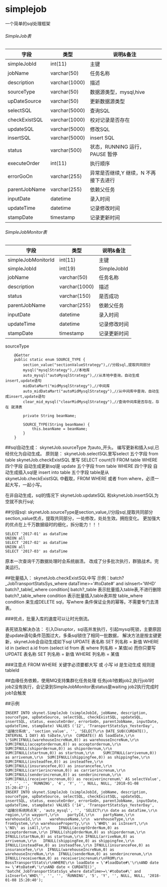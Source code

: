 # simplejob
一个简单的sql处理框架

###### SimpleJob表
| 字段| 类型|说明&备注 |
| -------- | -------- | -------- |
| simpleJobId|int(11)|主键|
| jobName|varchar(50)|任务名称|
| description|varchar(1000)|描述|
| sourceType|varchar(50)|数据源类型，mysql,hive|
| upDateSource|varchar(50)|更新数据源类型|
| selectSQL|varchar(5000)|查询SQL|
| checkExistSQL|varchar(1000)|校对记录是否存在|
| updateSQL|varchar(5000)|修改SQL|
| insertSQL|varchar(5000)|insert SQL|
| status|varchar(500)|状态，RUNNING 运行，PAUSE 暂停|
| executeOrder|int(11)|执行顺序|
| errorGoOn|varchar(255)|异常是否继续,Y 继续，N 不再接下去进行|
| parentJobName|varchar(255)|依赖父任务|
| inputDate|datetime|录入时间|
| updateTime|datetime|记录修改时间|
| stampDate|timestamp|记录更新时间|

###### SimpleJobMonitor表
| 字段| 类型|说明&备注 |
| -------- | -------- | -------- |
| simpleJobMonitorId|int(11)|主键|
| simpleJobId|int(19)|SimpleJobId|
| jobName|varchar(50)|任务名称|
| description|varchar(1000)|描述|
| status|varchar(150)|是否成功|
| parentJobName|varchar(255)|依赖父任务|
| inputDate|datetime|录入时间|
| updateTime|datetime|记录修改时间|
| stampDate|timestamp|记录更新时间|


sourceType

```
    @Getter
    public static enum SOURCE_TYPE {
        section_value("sectionValueStrategy"),//分段sql,提取共同部分
        mysql("mysqlStrategy"),//本地库
        auto_mysql("autoMysqlStrategy"),//从本地中查询，自动生成insert,update语句
        midDataMart("midMysqlStrategy"),//中间库
        auto_midDataMart("autoMidMysqlStrategy"),//从中间库中查询，自动生成insert,update语句
        clear_mid_mysql("clearMidMysqlStrategy"),//查询中间库是否存在，存在 就清表

        private String beanName;

        SOURCE_TYPE(String beanName) {
            this.beanName = beanName;
        }
    }
```

##sql自动生成：
skynetJob.sourceType 为auto_开头。
编写更新和插入sql,已经优化为自动生成。
原则是：
skynetJob.selectSQL里写select 五个字段 from table
skynetJob.checkExistSQL 里写 SELECT count(1) FROM table WHERE 四个字段
自动生成更新sql是 update 五个字段 from table WHERE 四个字段
自动生成插入sql是 insert into table 五个字段
table是从skynetJob.checkExistSQL 中截取，FROM WHERE  或者 from where，必须一起大写，一起小写。

在非自动生成，sql的情况下 skynetJob.updateSQL  和skynetJob.insertSQL为空就不执行sql;

##分段sql:
skynetJob.sourceType是section_value,//分段sql,提取共同部分
section_value优点，提取共同部分，一处修改，处处生效。拥抱变化。
更加强大的优点在上千万数据级时的细化，拆分能力！！！
```
SELECT '2017-01' as dataTime
UNION all
SELECT '2017-02' as dataTime
UNION all
SELECT '2017-03' as dataTime
```
原本一次查询千万数据处理时会系统崩溃。
改成了分多批次执行，群狼战术。完美运行。

##批量插入：
skynetJob.checkExistSQL中写
示例：batch?_JobTransportStatsSys_where dataTime>='#toDate#' and isInsert='WHD'
batch?_table[_where condition]
batch?_table   表示批量插入table表,不进行删除
batch?_table_where condition    表示批量插入table表并按 table_where condition  来生成DELETE sql，写where 条件保证业务的幂等。不需要专门去清表。

###优点，批量入库的速度可以让时光倒流。

表死锁及解决办法：
引入Disruptor，sql高并发执行，引起mysql死锁，主要原因是update语句条件范围过大，多条sql锁住了相同一批数据，
解决方法是按主键更新，skynetJob会自动生成如下sql
UPDATE 表名称 SET 列名称 = 新值 WHERE id in (select a.id from (select id from 表 where 列名称 = 某值)a)
而你只要写 UPDATE 表名称 SET 列名称 = 新值 WHERE 列名称 = 某值

###注意点   FROM   WHERE  关键字必须要都大写 或 小写
id 是生动生成 规则是  tableId

##血缘任务依赖，使用MQ支持集群化任务处理
任务job1依赖job2,执行job1时job2没有执行，会记录到SimpleJobMonitor表status是waiting
job2执行完成时job1会触发

##示例

```
INSERT INTO skynet.SimpleJob (simpleJobId, jobName, description, sourceType, upDateSource, selectSQL, checkExistSQL, updateSQL, insertSQL, status, executeOrder, errorGoOn, parentJobName, inputDate, updateTime, stampDate) VALUES ('12', 'TransportStatsSys_YesterDay', '运输分系统', 'section_value', '', 'SELECT\r\n	DATE_SUB(CURDATE(), INTERVAL 1 DAY) AS toDate,\r\n	CURDATE() AS loadDate,\r\n	\'SUM(IFNULL(warehouseIncreNum,0)) as warehouseIncreNum,\r\n	SUM(IFNULL(acceptordernum,0)) as acceptordernum,\r\n	SUM(IFNULL(shipordernum,0)) as shipordernum,\r\n	SUM(IFNULL(startnum,0)) as startnum,\r\n	SUM(IFNULL(arrivenum,0)) as arrivenum,\r\n	SUM(IFNULL(shippingfee,0)) as shippingfee,\r\n	SUM(IFNULL(insteadfee,0)) as insteadfee,\r\n	SUM(IFNULL(insurancefee,0)) as insurancefee,\r\n	SUM(IFNULL(carrierincrenum,0)) as carrierincrenum,\r\n	SUM(IFNULL(senderincrenum,0)) as senderincrenum,\r\n	SUM(IFNULL(receiverincrenum,0)) as receiverincrenum\' AS selectValue', '', '', '', 'RUNNING', '4', 'Y', '', NULL, NULL, '2018-01-08 15:20:47');
INSERT INTO skynet.SimpleJob (simpleJobId, jobName, description, sourceType, upDateSource, selectSQL, checkExistSQL, updateSQL, insertSQL, status, executeOrder, errorGoOn, parentJobName, inputDate, updateTime, stampDate) VALUES ('14', 'TransportStatsSys_YesterDay', '运输分系统网点天', 'auto_mysql', '', 'SELECT\r\n	date as dataTime,\r\n	region,\r\n	wayport,\r\n	partyId,\r\n	partyName,\r\n	warehouseId,\r\n	warehouseName,\r\n	warehouseType,\r\n	fromSystem,\r\n	warehouseProperty,\r\n	\'WHD\' as isInsert,\r\n	\'NO\' as isAll,\r\n	IFNULL(acceptOrderNum,0) as acceptordernum,\r\n	IFNULL(shipOrderNum,0) as shipordernum,\r\n	IFNULL(startNum,0) as startnum,\r\n	IFNULL(arriveNum,0) as arrivenum,\r\n	IFNULL(shippingFee,0) as shippingfee,\r\n	IFNULL(insteadFee,0) as insteadfee,\r\n	IFNULL(insuranceFee,0) as insurancefee,\r\n  IFNULL(warehouseIncreNum,0) as warehouseIncreNum,\r\n  IFNULL(senderNum,0) as senderincrenum,\r\n  IFNULL(receiverNum,0) as receiverincrenum\r\nFROM\r\n	BossTransportStats\r\nWHERE\r\n	loadDate = \'#loadDate#\'\r\nAND date >= \'#toDate#\'\r\nAND date < CURDATE()', 'batch€_JobTransportStatsSys_where dataTime>=\'#toDate#\' and isInsert=\'WHD\'', '', '', 'RUNNING', '5', 'Y', '', NULL, NULL, '2018-01-08 15:20:40');
```
